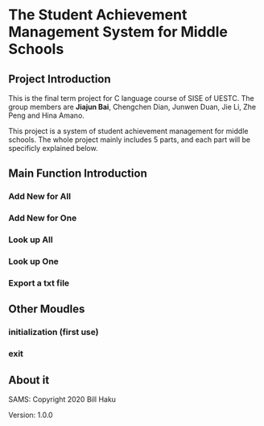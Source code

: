 # The Student Achievement Management System for Middle Schools

## Project Introduction

This is the final term project for C language course of SISE of UESTC. The group members are __Jiajun Bai__, Chengchen Dian, Junwen Duan, Jie Li, Zhe Peng and Hina Amano.

This project is a system of student achievement management for middle schools.  The whole project mainly includes 5 parts, and each part will be specificly explained below.

## Main Function Introduction

### Add New for All

### Add New for One

### Look up All

### Look up One

### Export a txt file

## Other Moudles

### initialization (first use)

### exit

## About it

SAMS: Copyright 2020 Bill Haku

Version: 1.0.0


